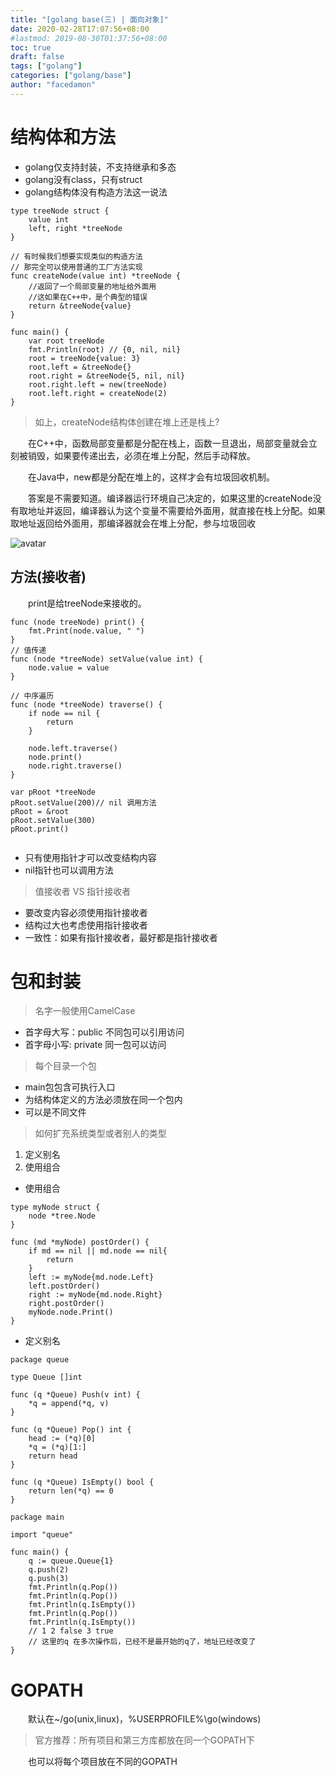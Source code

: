 ```yaml
---
title: "[golang base(三) | 面向对象]"
date: 2020-02-28T17:07:56+08:00
#lastmod: 2019-08-30T01:37:56+08:00
toc: true
draft: false
tags: ["golang"]
categories: ["golang/base"]
author: "facedamon"
---
```

# 结构体和方法
- golang仅支持封装，不支持继承和多态
- golang没有class，只有struct
- golang结构体没有构造方法这一说法

```
type treeNode struct {
    value int
    left, right *treeNode
}

// 有时候我们想要实现类似的构造方法
// 那完全可以使用普通的工厂方法实现
func createNode(value int) *treeNode {
    //返回了一个局部变量的地址给外面用
    //这如果在C++中，是个典型的错误
    return &treeNode{value}
}

func main() {
    var root treeNode
    fmt.Println(root) // {0, nil, nil}
    root = treeNode{value: 3}
    root.left = &treeNode{}
    root.right = &treeNode{5, nil, nil}
    root.right.left = new(treeNode)
    root.left.right = createNode(2)
}
```

> 如上，createNode结构体创建在堆上还是栈上?

&emsp;&emsp;在C++中，函数局部变量都是分配在栈上，函数一旦退出，局部变量就会立刻被销毁，如果要传递出去，必须在堆上分配，然后手动释放。

&emsp;&emsp;在Java中，new都是分配在堆上的，这样才会有垃圾回收机制。

&emsp;&emsp;答案是不需要知道。编译器运行环境自己决定的，如果这里的createNode没有取地址并返回，编译器认为这个变量不需要给外面用，就直接在栈上分配。如果取地址返回给外面用，那编译器就会在堆上分配，参与垃圾回收

![avatar](https://cdn.jsdelivr.net/gh/facedamon/MarkDownPhotos@master/golang/tree结构.png)

## 方法(接收者)

&emsp;&emsp;print是给treeNode来接收的。
```
func (node treeNode) print() {
    fmt.Print(node.value, " ")
}
// 值传递
func (node *treeNode) setValue(value int) {
    node.value = value
}

// 中序遍历
func (node *treeNode) traverse() {
    if node == nil {
        return
    }

    node.left.traverse()
    node.print()
    node.right.traverse()
}

var pRoot *treeNode
pRoot.setValue(200)// nil 调用方法
pRoot = &root
pRoot.setValue(300)
pRoot.print()


```
- 只有使用指针才可以改变结构内容
- nil指针也可以调用方法

> 值接收者 VS 指针接收者

- 要改变内容必须使用指针接收者
- 结构过大也考虑使用指针接收者
- 一致性：如果有指针接收者，最好都是指针接收者

# 包和封装

> 名字一般使用CamelCase

- 首字母大写：public    不同包可以引用访问
- 首字母小写: private   同一包可以访问

> 每个目录一个包

- main包包含可执行入口
- 为结构体定义的方法必须放在同一个包内
- 可以是不同文件

> 如何扩充系统类型或者别人的类型

1. 定义别名
2. 使用组合

- 使用组合
```
type myNode struct {
    node *tree.Node
}

func (md *myNode) postOrder() {
    if md == nil || md.node == nil{
        return
    }
    left := myNode{md.node.Left}
    left.postOrder()
    right := myNode{md.node.Right}
    right.postOrder()
    myNode.node.Print()
}
```

- 定义别名
```
package queue

type Queue []int

func (q *Queue) Push(v int) {
    *q = append(*q, v)
}

func (q *Queue) Pop() int {
    head := (*q)[0]
    *q = (*q)[1:]
    return head
}

func (q *Queue) IsEmpty() bool {
    return len(*q) == 0
}
```
```
package main

import "queue"

func main() {
    q := queue.Queue{1}
    q.push(2)
    q.push(3)
    fmt.Println(q.Pop())
    fmt.Println(q.Pop())
    fmt.Println(q.IsEmpty())
    fmt.Println(q.Pop())
    fmt.Println(q.IsEmpty())
    // 1 2 false 3 true
    // 这里的q 在多次操作后，已经不是最开始的q了，地址已经改变了
}
```
# GOPATH
&emsp;&emsp;默认在~/go(unix,linux)，%USERPROFILE%\go(windows)

> 官方推荐：所有项目和第三方库都放在同一个GOPATH下

&emsp;&emsp;也可以将每个项目放在不同的GOPATH